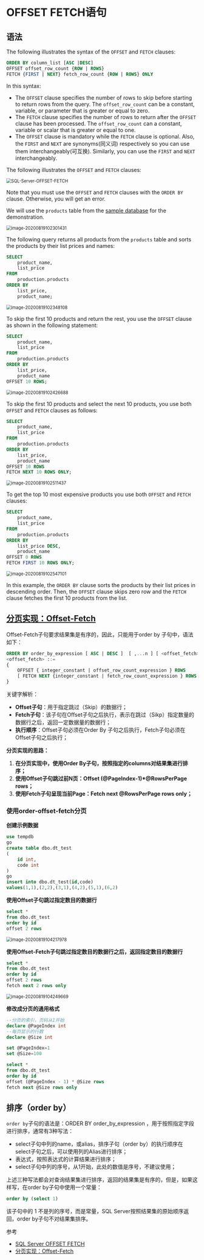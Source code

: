 # OFFSET FETCH语句

## 语法

The following illustrates the syntax of the `OFFSET` and `FETCH` clauses:

```sql
ORDER BY column_list [ASC |DESC]
OFFSET offset_row_count {ROW | ROWS}
FETCH {FIRST | NEXT} fetch_row_count {ROW | ROWS} ONLY
```

In this syntax:

- The `OFFSET` clause specifies the number of rows to skip before starting to return rows from the query. The `offset_row_count` can be a constant, variable, or parameter that is greater or equal to zero.
- The `FETCH` clause specifies the number of rows to return after the `OFFSET` clause has been processed. The `offset_row_count` can a constant, variable or scalar that is greater or equal to one.
- The `OFFSET` clause is mandatory while the `FETCH` clause is optional. Also, the `FIRST` and `NEXT` are synonyms(同义词) respectively so you can use them interchangeably(可互换). Similarly, you can use the `FIRST` and `NEXT` interchangeably.



The following illustrates the `OFFSET` and `FETCH` clauses:



<img src="https://raw.githubusercontent.com/HG1227/image/master/img_tuchuang/20200819104719.png" alt="SQL-Server-OFFSET-FETCH" style="zoom:80%;" />

Note that you must use the `OFFSET` and `FETCH` clauses with the `ORDER BY` clause. Otherwise, you will get an error.

We will use the `products` table from the [sample database](https://www.sqlservertutorial.net/sql-server-sample-database/) for the demonstration.

<img src="https://raw.githubusercontent.com/HG1227/image/master/img_tuchuang/20200819104714.png" alt="image-20200819102301431" style="zoom:80%;" />

The following query returns all products from the `products` table and sorts the products by their list prices and names:

```sql
SELECT
    product_name,
    list_price
FROM
    production.products
ORDER BY
    list_price,
    product_name;
```

<img src="https://raw.githubusercontent.com/HG1227/image/master/img_tuchuang/20200819104638.png" alt="image-20200819102348108" style="zoom:80%;" />

To skip the first 10 products and return the rest, you use the `OFFSET` clause as shown in the following statement:

```sql
SELECT
    product_name,
    list_price
FROM
    production.products
ORDER BY
    list_price,
    product_name 
OFFSET 10 ROWS;
```

<img src="https://raw.githubusercontent.com/HG1227/image/master/img_tuchuang/20200819104644.png" alt="image-20200819102426688" style="zoom:80%;" />

To skip the first 10 products and select the next 10 products, you use both `OFFSET` and `FETCH` clauses as follows:

```sql
SELECT
    product_name,
    list_price
FROM
    production.products
ORDER BY
    list_price,
    product_name 
OFFSET 10 ROWS 
FETCH NEXT 10 ROWS ONLY;
```

<img src="https://raw.githubusercontent.com/HG1227/image/master/img_tuchuang/20200819104652.png" alt="image-20200819102511437" style="zoom:80%;" />

To get the top 10 most expensive products you use both `OFFSET` and `FETCH` clauses:

```sql
SELECT
    product_name,
    list_price
FROM
    production.products
ORDER BY
    list_price DESC,
    product_name 
OFFSET 0 ROWS 
FETCH FIRST 10 ROWS ONLY;
```

<img src="https://raw.githubusercontent.com/HG1227/image/master/img_tuchuang/20200819104657.png" alt="image-20200819102547101" style="zoom:80%;" />

In this example, the `ORDER BY` clause sorts the products by their list prices in descending order. Then, the `OFFSET` clause skips zero row and the `FETCH` clause fetches the first 10 products from the list.



## [分页实现：Offset-Fetch](https://www.cnblogs.com/ljhdo/p/4861263.html)

Offset-Fetch子句要求结果集是有序的，因此，只能用于order by 子句中，语法如下：

```sql
ORDER BY order_by_expression [ ASC | DESC ]  [ ,...n ] [ <offset_fetch> ]
<offset_fetch> ::=
{ 
    OFFSET { integer_constant | offset_row_count_expression } ROWS
    [ FETCH NEXT {integer_constant | fetch_row_count_expression } ROWS ONLY ]
}
```

关键字解析：

- **Offset子句**：用于指定跳过（Skip）的数据行；
- **Fetch子句**：该子句在Offset子句之后执行，表示在跳过（Sikp）指定数量的数据行之后，返回一定数据量的数据行；
- **执行顺序**：Offset子句必须在Order By 子句之后执行，Fetch子句必须在Offset子句之后执行；



**分页实现的思路：**

1. **在分页实现中，使用Order By子句，按照指定的columns对结果集进行排序；**
2. **使用Offset子句跳过前N页：Offset (@PageIndex-1)\*@RowsPerPage rows；**
3. **使用Fetch子句呈现当前Page：Fetch next @RowsPerPage rows only；**



### 使用order-offset-fetch分页

**创建示例数据**

```sql
use tempdb
go
create table dbo.dt_test
(
    id int,
    code int
)
go
insert into dbo.dt_test(id,code)
values(1,1),(2,2),(3,1),(4,2),(5,1),(6,2)
```

**使用Offset子句跳过指定数目的数据行**

```sql
select * 
from dbo.dt_test
order by id
offset 2 rows
```

<img src="https://raw.githubusercontent.com/HG1227/image/master/img_tuchuang/20200819104704.png" alt="image-20200819104217978" style="zoom:80%;" />



**使用Offset-Fetch子句跳过指定数目的数据行之后，返回指定数目的数据行**

```sql
select * 
from dbo.dt_test
order by id
offset 2 rows
fetch next 2 rows only
```

<img src="https://raw.githubusercontent.com/HG1227/image/master/img_tuchuang/20200819104708.png" alt="image-20200819104249669" style="zoom:80%;" />



**修改成分页的通用格式**

```sql
--分页的索引，页码从1开始
declare @PageIndex int
--每页显示的行数
declare @Size int

set @PageIndex=1
set @Size=100

select * 
from dbo.dt_test
order by id
offset (@PageIndex - 1) * @Size rows
fetch next @Size rows only
```



## 排序（order by）

`order by`子句的语法是：ORDER BY order_by_expression ，用于按照指定字段进行排序，通常有3种写法：

- select子句中列的name，或alias，排序子句（order by）的执行顺序在select子句之后，可以使用列的Alias进行排序；
- 表达式，按照表达式的计算结果进行排序；
- select子句中列的序号，从1开始，此处的数值是序号，不建议使用；

上述三种写法都会对查询结果集进行排序，返回的结果集是有序的，但是，如果这样写，在order by子句中使用一个常量：

```sql
order by (select 1) 
```

该子句中的 1 不是列的序号，而是常量，SQL Server按照结果集的原始顺序返回，order by子句不对结果集排序。







参考

- <a href="https://www.sqlservertutorial.net/sql-server-basics/sql-server-offset-fetch/" target="">SQL Server OFFSET FETCH</a> 
- <a href="https://www.cnblogs.com/ljhdo/p/4861263.html" target="">分页实现：Offset-Fetch</a> 
